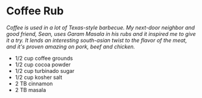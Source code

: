 # Coffee Rub

*Coffee is used in a lot of Texas-style barbecue. My next-door neighbor and good friend, Sean, uses Garam Masala in his rubs and it inspired me to give it a try. It lends an interesting south-asian twist to the flavor of the meat, and it's proven amazing on pork, beef and chicken.*

* 1/2 cup coffee grounds
* 1/2 cup cocoa powder
* 1/2 cup turbinado sugar
* 1/2 cup kosher salt
* 2 TB cinnamon
* 2 TB masala
